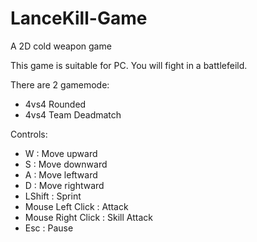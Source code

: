 # LanceKill-Game
A 2D cold weapon game

This game is suitable for PC. You will fight in a battlefeild. 

There are 2 gamemode:
- 4vs4 Rounded
- 4vs4 Team Deadmatch

Controls:
- W : Move upward
- S : Move downward
- A : Move leftward
- D : Move rightward
- LShift : Sprint
- Mouse Left Click : Attack
- Mouse Right Click : Skill Attack
- Esc : Pause
